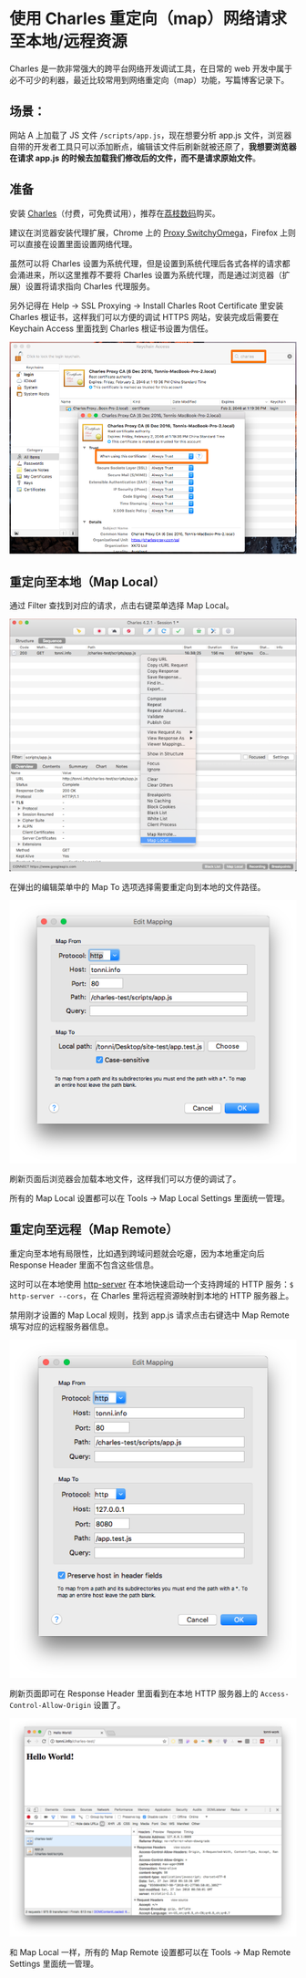 # 使用 Charles 重定向（map）网络请求至本地/远程资源

Charles 是一款非常强大的跨平台网络开发调试工具，在日常的 web 开发中属于必不可少的利器，最近比较常用到网络重定向（map）功能，写篇博客记录下。

## 场景：

网站 A 上加载了 JS 文件 `/scripts/app.js`，现在想要分析 app.js 文件，浏览器自带的开发者工具只可以添加断点，编辑该文件后刷新就被还原了，**我想要浏览器在请求 app.js 的时候去加载我们修改后的文件，而不是请求原始文件**。

## 准备

安装 [Charles](https://www.charlesproxy.com/)（付费，可免费试用），推荐在[荔枝数码](https://www.lizhi.io/)购买。

建议在浏览器安装代理扩展，Chrome 上的 [Proxy SwitchyOmega](https://chrome.google.com/webstore/detail/proxy-switchyomega/padekgcemlokbadohgkifijomclgjgif?hl=en)，Firefox 上则可以直接在设置里面设置网络代理。

虽然可以将 Charles 设置为系统代理，但是设置到系统代理后各式各样的请求都会涌进来，所以这里推荐不要将 Charles 设置为系统代理，而是通过浏览器（扩展）设置将请求指向 Charles 代理服务。

另外记得在 Help -> SSL Proxying -> Install Charles Root Certificate 里安装 Charles 根证书，这样我们可以方便的调试 HTTPS 网站，安装完成后需要在 Keychain Access 里面找到 Charles 根证书设置为信任。

![](./map-requests-in-charles/trust-certificate.png)

## 重定向至本地（Map Local）

通过 Filter 查找到对应的请求，点击右键菜单选择 Map Local。

![](./map-requests-in-charles/menu-map-local.png)

在弹出的编辑菜单中的 Map To 选项选择需要重定向到本地的文件路径。

![](./map-requests-in-charles/edit-local-mapping.png)

刷新页面后浏览器会加载本地文件，这样我们可以方便的调试了。

所有的 Map Local 设置都可以在 Tools -> Map Local Settings 里面统一管理。

## 重定向至远程（Map Remote）

重定向至本地有局限性，比如遇到跨域问题就会吃瘪，因为本地重定向后 Response Header 里面不包含这些信息。

这时可以在本地使用 [http-server](https://github.com/indexzero/http-server) 在本地快速启动一个支持跨域的 HTTP 服务：`$ http-server --cors`，在 Charles 里将远程资源映射到本地的 HTTP 服务器上。

禁用刚才设置的 Map Local 规则，找到 app.js 请求点击右键选中 Map Remote 填写对应的远程服务器信息。

![](./map-requests-in-charles/edit-remote-mapping.png)

刷新页面即可在 Response Header 里面看到在本地 HTTP 服务器上的 `Access-Control-Allow-Origin` 设置了。

![](./map-requests-in-charles/response-header.png)

和 Map Local 一样，所有的 Map Remote 设置都可以在 Tools -> Map Remote Settings 里面统一管理。
